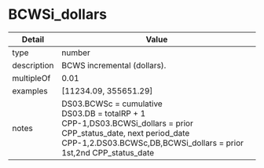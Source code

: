 # BCWSi_dollars
| Detail | Value |
| ------ | ----- |
| type | number |
| description | BCWS incremental (dollars). |
| multipleOf | 0.01 |
| examples | [11234.09, 355651.29] |
| notes | DS03.BCWSc = cumulative<br/>DS03.DB = totalRP + 1<br/> CPP-1,DS03.BCWSi_dollars = prior CPP_status_date, next period_date<br/>CPP-1,2.DS03.BCWSc,DB,BCWSi_dollars = prior 1st,2nd CPP_status_date |
